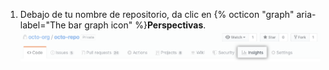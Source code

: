 1. Debajo de tu nombre de repositorio, da clic en {% octicon "graph" aria-label="The bar graph icon" %}**Perspectivas**. ![Pestaña de perspectivas en la barra de navegación del repositorio principal](/assets/images/help/repository/repo-nav-insights-tab.png)
